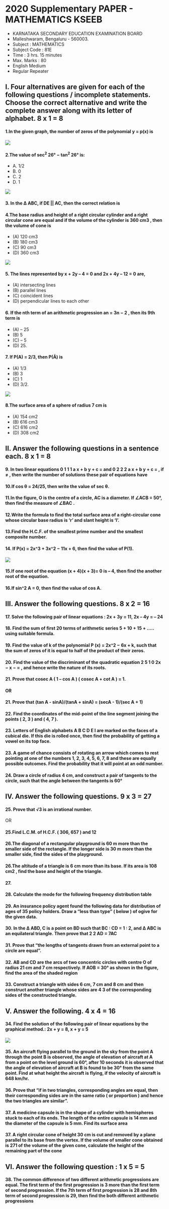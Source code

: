 
# 2020 Supplementary PAPER - MATHEMATICS KSEEB
* KARNATAKA SECONDARY EDUCATION EXAMINATION BOARD
* Malleshwaram, Bengaluru - 560003.
* Subject : MATHEMATICS 
* Subject Code : 81E
* Time : 3 hrs. 15 minutes 
* Max. Marks : 80
* English Medium
* Regular Repeater

## I. Four alternatives are given for each of the following questions / incomplete statements. Choose the correct alternative and write the complete answer along with its letter of alphabet. 8 x 1 = 8

#### 1.In the given graph, the number of zeros of the polynomial y = p(x) is
[![](https://img.youtube.com/vi/gnHhK3iEVXw/0.jpg)](https://www.youtube.com/watch?v=gnHhK3iEVXw)

#### 2.The value of sec<sup>2</sup> 26° − tan<sup>2</sup> 26° is:
* A. 1/2
* B. 0 
* C. 2
* D. 1

[![](https://img.youtube.com/vi/U-BUU8TdLEA/0.jpg)](https://www.youtube.com/watch?v=U-BUU8TdLEA)


#### 3. In the Δ ABC, if DE || AC, then the correct relation is


#### 4.The base radius and height of a right circular cylinder and a right circular cone are equal and if the volume of the cylinder is 360 cm3 , then the volume of cone is
* (A) 120 cm3 
* (B) 180 cm3
* (C) 90 cm3 
* (D) 360 cm3

[![](https://img.youtube.com/vi/au2r2Rwd4tw/0.jpg)](https://www.youtube.com/watch?v=au2r2Rwd4tw)


#### 5. The lines represented by x + 2y – 4 = 0 and 2x + 4y – 12 = 0 are,
* (A) intersecting lines
* (B) parallel lines
* (C) coincident lines
* (D) perpendicular lines to each other
 
#### 6. If the nth term of an arithmetic progression an = 3n − 2 , then its 9th term is
* (A) – 25 
* (B) 5
* (C) – 5 
* (D) 25.


#### 7. If P(A) = 2/3, then P(Ā) is
* (A) 1/3 
* (B) 3
* (C) 1 
* (D) 3/2.

[![](https://img.youtube.com/vi/Q2wBA3bFUfw/0.jpg)](https://www.youtube.com/watch?v=Q2wBA3bFUfw)

#### 8.The surface area of a sphere of radius 7 cm is
* (A) 154 cm2 
* (B) 616 cm3
* (C) 616 cm2 
* (D) 308 cm2


## II. Answer the following questions in a sentence each. 8 x 1 = 8

#### 9. In two linear equations 0 1 1 1 a x + b y + c = and 0 2 2 2 a x + b y + c = , if ≠ , then write the number of solutions these pair of equations have

#### 10.If cos θ = 24/25, then write the value of sec θ.

#### 11.In the figure, O is the centre of a circle, AC is a diameter. If ∠ACB = 50°, then find the measure of ∠BAC .

#### 12.Write the formula to find the total surface area of a right-circular cone whose circular base radius is ‘r’ and slant height is ‘l’. 

#### 13.Find the H.C.F. of the smallest prime number and the smallest composite number.

#### 14. If P(x) = 2x^3 + 3x^2 − 11x + 6, then find the value of P(1).
[![](https://img.youtube.com/vi/dt4_T4bdswo/0.jpg)](https://www.youtube.com/watch?v=dt4_T4bdswo)

#### 15.If one root of the equation (x + 4)(x + 3)= 0 is – 4, then find the another root of the equation. 

#### 16.If sin^2 A = 0, then find the value of cos A. 

## III. Answer the following questions. 8 x 2 = 16
#### 17. Solve the following pair of linear equations : 2x + 3y = 11, 2x – 4y = – 24 

#### 18. Find the sum of first 20 terms of arithmetic series 5 + 10 + 15 + ..... using suitable formula. 
#### 19. Find the value of k of the polynomial P (x) = 2x^2 − 6x + k, such that the sum of zeros of it is equal to half of the product of their zeros.
#### 20. Find the value of the discriminant of the quadratic equation 2 5 1 0 2x − x − = , and hence write the nature of its roots.

#### 21. Prove that cosec A ( 1 – cos A ) ( cosec A + cot A ) = 1. 
#### OR
#### 21. Prove that (tan A - sinA)/(tanA + sinA) = (secA - 1)/(sec A + 1)

#### 22. Find the coordinates of the mid-point of the line segment joining the points ( 2, 3 ) and ( 4, 7 ).
#### 23. Letters of English alphabets A B C D E I are marked on the faces of a cubical die. If this die is rolled once, then find the probability of getting a vowel on its top face.
#### 23. A game of chance consists of rotating an arrow which comes to rest pointing at one of the numbers 1, 2, 3, 4, 5, 6, 7, 8 and these are equally possible outcomes. Find the probability that it will point at an odd number.

#### 24. Draw a circle of radius 4 cm, and construct a pair of tangents to the circle, such that the angle between the tangents is 60°
## IV. Answer the following questions. 9 x 3 = 27
#### 25. Prove that √3 is an irrational number.
OR
#### 25.Find L.C.M. of H.C.F. ( 306, 657 ) and 12
#### 26.The diagonal of a rectangular playground is 60 m more than the smaller side of the rectangle. If the longer side is 30 m more than the smaller side, find the sides of the playground.
#### 26.The altitude of a triangle is 6 cm more than its base. If its area is 108 cm2 , find the base and height of the triangle.
#### 27. 

#### 28. Calculate the mode for the following frequency distribution table
#### 29. An insurance policy agent found the following data for distribution of ages of 35 policy holders. Draw a “less than type” ( below ) of ogive for the given data.
#### 30. In the Δ ABD, C is a point on BD such that BC : CD = 1 : 2, and Δ ABC is an equilateral triangle. Then prove that 2 2 AD = 7AC
#### 31. Prove that “the lengths of tangents drawn from an external point to a circle are equal”.
#### 32. AB and CD are the arcs of two concentric circles with centre O of radius 21 cm and 7 cm respectively. If AOB = 30° as shown in the figure, find the area of the shaded region
#### 33. Construct a triangle with sides 6 cm, 7 cm and 8 cm and then construct another triangle whose sides are 4 3 of the corresponding sides of the constructed triangle.

## V. Answer the following. 4 x 4 = 16
#### 34. Find the solution of the following pair of linear equations by the graphical method.: 2x + y = 8, x + y = 5
[![](https://img.youtube.com/vi/W5cCaNhzKZo/0.jpg)](https://www.youtube.com/watch?v=W5cCaNhzKZo)

#### 35. An aircraft flying parallel to the ground in the sky from the point A through the point B is observed, the angle of elevation of aircraft at A from a point on the level ground is 60°, after 10 seconds it is observed that the angle of elevation of aircraft at B is found to be 30° from the same point. Find at what height the aircraft is flying, if the velocity of aircraft is 648 km/hr.

#### 36. Prove that “if in two triangles, corresponding angles are equal, then their corresponding sides are in the same ratio ( or proportion ) and hence the two triangles are similar”. 
#### 37. A medicine capsule is in the shape of a cylinder with hemispheres stuck to each of its ends. The length of the entire capsule is 14 mm and the diameter of the capsule is 5 mm. Find its surface area
#### 37. A right circular cone of height 30 cm is cut and removed by a plane parallel to its base from the vertex. If the volume of smaller cone obtained is 271 of the volume of the given cone, calculate the height of the remaining part of the cone

## VI. Answer the following question : 1 x 5 = 5
#### 38. The common difference of two different arithmetic progressions are equal. The first term of the first progression is 3 more than the first term of second progression. If the 7th term of first progression is 28 and 8th term of second progression is 29, then find the both different arithmetic progressions
